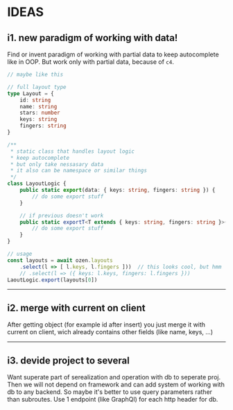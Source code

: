 # IDEAS

## i1. new paradigm of working with data!
Find or invent paradigm of working with partial data to keep autocomplete like in OOP.
But work only with partial data, because of `c4`.

```ts
// maybe like this

// full layout type
type Layout = {
    id: string
    name: string
    stars: number
    keys: string
    fingers: string
}

/**
 * static class that handles layout logic
 * keep autocomplete
 * but only take nessasary data
 * it also can be namespace or similar things
 */
class LayoutLogic {
    public static export(data: { keys: string, fingers: string }) {
        // do some export stuff
    }

    // if previous doesn't work
    public static exportT<T extends { keys: string, fingers: string }>(data: T) {
        // do some export stuff
    }
}

// usage
const layouts = await ozen.layouts
    .select(l => [ l.keys, l.fingers ]))  // this looks cool, but hmm `c5`
    // .select(l => ({ keys: l.keys, fingers: l.fingers })) 
LaoutLogic.export(layouts[0])
```

---
## i2. merge with current on client
After getting object (for example id after insert) you just merge it with current on client, wich already contains other fields (like name, keys, ...)

---
## i3. devide project to several
Want superate part of serealization and operation with db to seperate proj.
Then we will not depend on framework and can add system of working with db to any backend. So maybe it's better to use query parameters rather than subroutes. Use 1 endpoint (like GraphQl) for each http header for db.